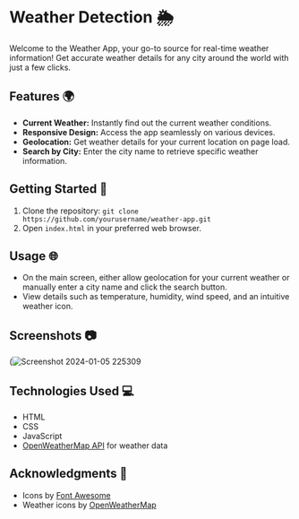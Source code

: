 # Weather Detection 🌦️

Welcome to the Weather App, your go-to source for real-time weather information! Get accurate weather details for any city around the world with just a few clicks.

## Features 🌍

- **Current Weather:** Instantly find out the current weather conditions.
- **Responsive Design:** Access the app seamlessly on various devices.
- **Geolocation:** Get weather details for your current location on page load.
- **Search by City:** Enter the city name to retrieve specific weather information.

## Getting Started 🚀

1. Clone the repository: `git clone https://github.com/yourusername/weather-app.git`
2. Open `index.html` in your preferred web browser.

## Usage 🌐

- On the main screen, either allow geolocation for your current weather or manually enter a city name and click the search button.
- View details such as temperature, humidity, wind speed, and an intuitive weather icon.

## Screenshots 📷

(![Screenshot 2024-01-05 225309](https://github.com/Thenmozhi-k/Weather-detection/assets/126195333/052a6b45-d93a-45bd-b5ad-1bd2f4c0a1f5)



## Technologies Used 💻

- HTML
- CSS
- JavaScript
- [OpenWeatherMap API](https://openweathermap.org/api) for weather data

## Acknowledgments 🙏

- Icons by [Font Awesome](https://fontawesome.com/)
- Weather icons by [OpenWeatherMap](https://openweathermap.org/weather-conditions)
